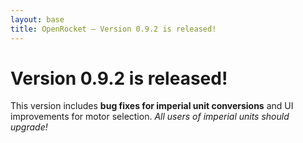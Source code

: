 ```yaml
---
layout: base
title: OpenRocket — Version 0.9.2 is released!
---
```


# Version 0.9.2 is released!

This version includes **bug fixes for imperial unit conversions** and UI improvements for motor selection. _All users of imperial units should upgrade!_
